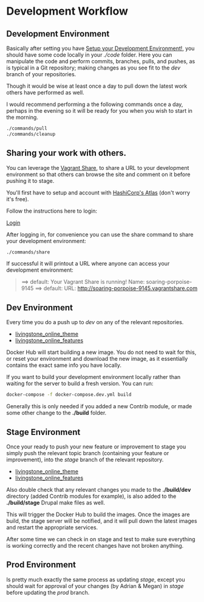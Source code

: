 # Development Workflow

## Development Environment

Basically after setting you have
[Setup your Development Environment!](installation.md), you should have some
code locally in your *./code* folder. Here you can manipulate the code and perform
commits, branches, pulls, and pushes, as is typical in a Git repository; making
changes as you see fit to the *dev* branch of your repositories.

Though it would be wise at least once a day to pull down the latest work others
have performed as well.

I would recommend performing a the following commands once a day, perhaps in the
evening so it will be ready for you when you wish to start in the morning.

```bash
./commands/pull
./commands/cleanup
```

## Sharing your work with others.

You can leverage the [Vagrant Share](https://www.vagrantup.com/docs/share/), to
share a URL to your development environment so that others can browse the site
and comment on it before pushing it to stage.

You'll first have to setup and account with
[HashiCorp's Atlas](https://atlas.hashicorp.com/) (don't worry it's free).

Follow the instructions here to login:

[Login](https://atlas.hashicorp.com/help/vagrant/shares/create)

After logging in, for convenience you can use the share command to share your
development environment:

```bash
./commands/share
``` 

If successful it will printout a URL where anyone can access your development
environment:

> ==> default: Your Vagrant Share is running! Name: soaring-porpoise-9145
> ==> default: URL: http://soaring-porpoise-9145.vagrantshare.com

## Dev Environment

Every time you do a push up to *dev* on any of the relevant repositories.

* [livingstone_online_theme](https://github.com/livingstoneonline/livingstone_online_theme)
* [livingstone_online_features](https://github.com/livingstoneonline/livingstone_online_features)

Docker Hub will start building a new image. You do not need to wait for this, or
reset your environment and download the new image, as it essentially contains
the exact same info you have locally.

If you want to build your development environment locally rather than waiting
for the server to build a fresh version. You can run:

```bash
docker-compose -f docker-compose.dev.yml build
```

Generally this is only needed if you added a new Contrib module, or made some
other change to the **./build** folder.

## Stage Environment

Once your ready to push your new feature or improvement to stage you simply push
the relevant topic branch (containing your feature or improvement), into the
*stage* branch of the relevant repository.

* [livingstone_online_theme](https://github.com/livingstoneonline/livingstone_online_theme)
* [livingstone_online_features](https://github.com/livingstoneonline/livingstone_online_features)

Also double check that any relevant changes you made to the **./build/dev**
directory (added Contrib modules for example), is also added to the
**./build/stage** Drupal make files as well.

This will trigger the Docker Hub to build the images. Once the images are build,
the stage server will be notified, and it will pull down the latest images and
restart the appropriate services.

After some time we can check in on stage and test to make sure everything is
working correctly and the recent changes have not broken anything.

## Prod Environment

Is pretty much exactly the same process as updating *stage*, except you should
wait for approval of your changes (by Adrian & Megan) in *stage* before updating
the *prod* branch. 
